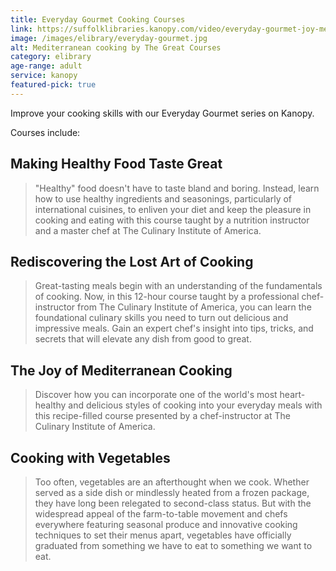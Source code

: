 ```yaml
---
title: Everyday Gourmet Cooking Courses
link: https://suffolklibraries.kanopy.com/video/everyday-gourmet-joy-mediterranean-cooking
image: /images/elibrary/everyday-gourmet.jpg
alt: Mediterranean cooking by The Great Courses
category: elibrary
age-range: adult
service: kanopy
featured-pick: true
---
```


Improve your cooking skills with our Everyday Gourmet series on Kanopy.

Courses include:

## Making Healthy Food Taste Great

> "Healthy" food doesn't have to taste bland and boring. Instead, learn how to use healthy ingredients and seasonings, particularly of international cuisines, to enliven your diet and keep the pleasure in cooking and eating with this course taught by a nutrition instructor and a master chef at The Culinary Institute of America.

## Rediscovering the Lost Art of Cooking

> Great-tasting meals begin with an understanding of the fundamentals of cooking. Now, in this 12-hour course taught by a professional chef-instructor from The Culinary Institute of America, you can learn the foundational culinary skills you need to turn out delicious and impressive meals. Gain an expert chef's insight into tips, tricks, and secrets that will elevate any dish from good to great.

## The Joy of Mediterranean Cooking

> Discover how you can incorporate one of the world's most heart-healthy and delicious styles of cooking into your everyday meals with this recipe-filled course presented by a chef-instructor at The Culinary Institute of America.

## Cooking with Vegetables

> Too often, vegetables are an afterthought when we cook. Whether served as a side dish or mindlessly heated from a frozen package, they have long been relegated to second-class status. But with the widespread appeal of the farm-to-table movement and chefs everywhere featuring seasonal produce and innovative cooking techniques to set their menus apart, vegetables have officially graduated from something we have to eat to something we want to eat.
